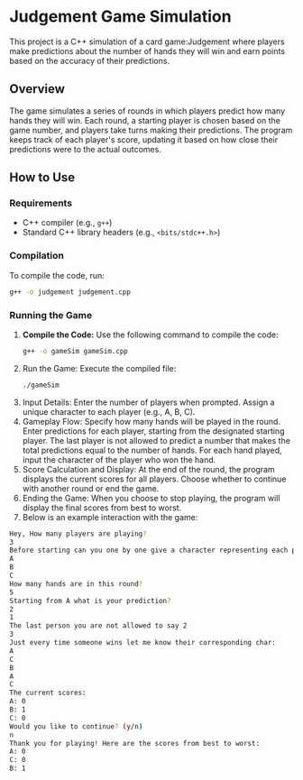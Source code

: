 # Judgement Game Simulation

This project is a C++ simulation of a card game:Judgement where players make predictions about the number of hands they will win and earn points based on the accuracy of their predictions.

## Overview

The game simulates a series of rounds in which players predict how many hands they will win. Each round, a starting player is chosen based on the game number, and players take turns making their predictions. 
The program keeps track of each player's score, updating it based on how close their predictions were to the actual outcomes.

## How to Use

### Requirements

- C++ compiler (e.g., `g++`)
- Standard C++ library headers (e.g., `<bits/stdc++.h>`)

### Compilation

To compile the code, run:

```bash
g++ -o judgement judgement.cpp
```
### Running the Game

1. **Compile the Code:**
   Use the following command to compile the code:
   ```bash
   g++ -o gameSim gameSim.cpp
2. Run the Game: Execute the compiled file:
   ```bash
   ./gameSim
3. Input Details:
   Enter the number of players when prompted.
   Assign a unique character to each player (e.g., A, B, C).
4. Gameplay Flow:
  Specify how many hands will be played in the round.
  Enter predictions for each player, starting from the designated starting player. The last player is not allowed to predict a number that makes the total predictions equal to the number of hands.
  For each hand played, input the character of the player who won the hand.
5. Score Calculation and Display:
  At the end of the round, the program displays the current scores for all players.
  Choose whether to continue with another round or end the game.
6. Ending the Game:
  When you choose to stop playing, the program will display the final scores from best to worst.
7. Below is an example interaction with the game:
```bash
Hey, How many players are playing?
3
Before starting can you one by one give a character representing each player
A
B
C
How many hands are in this round?
5
Starting from A what is your prediction?
2
1
The last person you are not allowed to say 2
3
Just every time someone wins let me know their corresponding char:
A
C
B
A
C
The current scores:
A: 0
B: 1
C: 0
Would you like to continue? (y/n)
n
Thank you for playing! Here are the scores from best to worst:
A: 0
C: 0
B: 1
```
